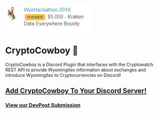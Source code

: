 ![alt text](https://github.com/whoward3/CryptoCowboy/blob/master/assets/hackathonpretty.PNG?raw=true "Winner WyoHackathon 2019")
# CryptoCowboy 🤠
CryptoCowboy is a Discord Plugin that interfaces with the Cryptowatch REST API to provide Wyomingites information about exchanges and introduce Wyomingites to Cryptocurrencies on Discord!

## [Add CryptoCowboy To Your Discord Server!](https://discordapp.com/api/oauth2/authorize?client_id=625057564195029013&permissions=0&scope=bot)

### [View our DevPost Submission](https://devpost.com/software/cryptocowboy)
